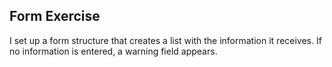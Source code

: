 ## Form Exercise

I set up a form structure that creates a list with the information it receives. If no information is entered, a warning field appears.